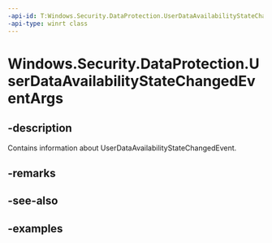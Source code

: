 ```yaml
---
-api-id: T:Windows.Security.DataProtection.UserDataAvailabilityStateChangedEventArgs
-api-type: winrt class
---
```


<!-- Class syntax.
public class UserDataAvailabilityStateChangedEventArgs 
-->

# Windows.Security.DataProtection.UserDataAvailabilityStateChangedEventArgs

## -description
Contains information about UserDataAvailabilityStateChangedEvent.

## -remarks

## -see-also

## -examples

